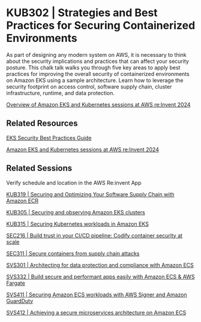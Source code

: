 # KUB302 | Strategies and Best Practices for Securing Containerized Environments

As part of designing any modern system on AWS, it is necessary to think about the security implications and practices that can affect your security posture. This chalk talk walks you through five key areas to apply best practices for improving the overall security of containerized environments on Amazon EKS using a sample architecture. Learn how to leverage the security footprint on access control, software supply chain, cluster infrastructure, runtime, and data protection.

[Overview of Amazon EKS and Kubernetes sessions at AWS re:Invent 2024](https://aws.amazon.com/blogs/containers/amazon-eks-and-kubernetes-sessions-at-aws-reinvent-2024)

## Related Resources

[EKS Security Best Practices Guide](https://docs.aws.amazon.com/eks/latest/best-practices/security.html)

[Amazon EKS and Kubernetes sessions at AWS re:Invent 2024](https://aws.amazon.com/blogs/containers/amazon-eks-and-kubernetes-sessions-at-aws-reinvent-2024/)

## Related Sessions

Verify schedule and location in the AWS Re:invent App

[KUB319 | Securing and Optimizing Your Software Supply Chain with Amazon ECR](https://registration.awsevents.com/flow/awsevents/reinvent24/sessioncatalog/page/page?search=kub319)

[KUB305 | Securing and observing Amazon EKS clusters](https://registration.awsevents.com/flow/awsevents/reinvent24/sessioncatalog/page/page?search=kub305)

[KUB315 | Securing Kubernetes workloads in Amazon EKS](https://registration.awsevents.com/flow/awsevents/reinvent24/sessioncatalog/page/page?search=kub315)

[SEC216 | Build trust in your CI/CD pipeline: Codify container security at scale](https://registration.awsevents.com/flow/awsevents/reinvent24/sessioncatalog/page/page?search=sec216)

[SEC311 | Secure containers from supply chain attacks](https://registration.awsevents.com/flow/awsevents/reinvent24/sessioncatalog/page/page?search=sec311)

[SVS301 | Architecting for data protection and compliance with Amazon ECS](https://registration.awsevents.com/flow/awsevents/reinvent24/sessioncatalog/page/page?search=svs301)

[SVS332 | Build secure and performant apps easily with Amazon ECS & AWS Fargate](https://registration.awsevents.com/flow/awsevents/reinvent24/sessioncatalog/page/page?search=svs332)

[SVS411 | Securing Amazon ECS workloads with AWS Signer and Amazon GuardDuty](https://registration.awsevents.com/flow/awsevents/reinvent24/sessioncatalog/page/page?search=svs411)

[SVS412 | Achieving a secure microservices architecture on Amazon ECS](https://registration.awsevents.com/flow/awsevents/reinvent24/sessioncatalog/page/page?search=svs412)
